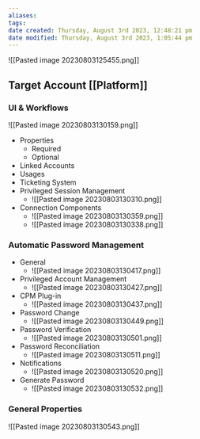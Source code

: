 ```yaml
---
aliases: 
tags: 
date created: Thursday, August 3rd 2023, 12:48:21 pm
date modified: Thursday, August 3rd 2023, 1:05:44 pm
---
```

![[Pasted image 20230803125455.png]]

## Target Account [[Platform]]

### UI & Workflows

![[Pasted image 20230803130159.png]]
- Properties
	- Required
	- Optional
- Linked Accounts  
- Usages  
- Ticketing System  
- Privileged Session Management
	- ![[Pasted image 20230803130310.png]]
- Connection Components
	- ![[Pasted image 20230803130359.png]]
	- ![[Pasted image 20230803130338.png]]

### Automatic Password Management

- General
	- ![[Pasted image 20230803130417.png]]
- Privileged Account Management
	- ![[Pasted image 20230803130427.png]]
- CPM Plug-in
	- ![[Pasted image 20230803130437.png]]
- Password Change
	- ![[Pasted image 20230803130449.png]]
- Password Verification
	- ![[Pasted image 20230803130501.png]]
- Password Reconciliation
	- ![[Pasted image 20230803130511.png]]
- Notifications
	- ![[Pasted image 20230803130520.png]]
- Generate Password
	- ![[Pasted image 20230803130532.png]]

### General Properties

![[Pasted image 20230803130543.png]]